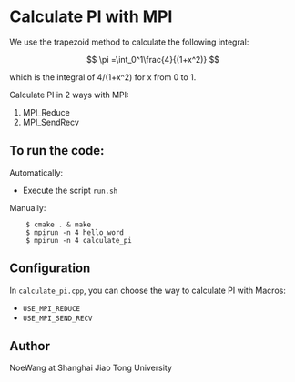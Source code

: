 # Calculate PI with MPI



We use the trapezoid method to calculate the following integral:

$$ \pi =\int_0^1\frac{4}{(1+x^2)} $$

which is the integral of 4/(1+x^2) for x from 0 to 1.

Calculate PI in 2 ways with MPI:
1. MPI_Reduce
2. MPI_SendRecv

## To run the code:
Automatically:
- Execute the script `run.sh`

Manually:
```shell
    $ cmake . & make
    $ mpirun -n 4 hello_word
    $ mpirun -n 4 calculate_pi
```

## Configuration
In `calculate_pi.cpp`, you can choose the way to calculate PI with Macros:
- `USE_MPI_REDUCE`
- `USE_MPI_SEND_RECV`

## Author 
NoeWang at Shanghai Jiao Tong University
